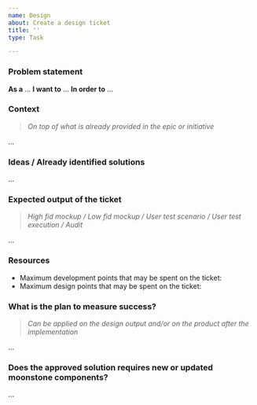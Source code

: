```yaml
---
name: Design
about: Create a design ticket
title: ''
type: Task

---
```


### Problem statement

**As a** ...
**I want to** ...
**In order to** ...

### Context

> _On top of what is already provided in the epic or initiative_

...

### Ideas / Already identified solutions 
...

### Expected output of the ticket
> _High fid mockup / Low fid mockup / User test scenario / User test execution / Audit_

...

### Resources
- Maximum development points that may be spent on the ticket:
- Maximum design points that may be spent on the ticket:

### What is the plan to measure success? 
> _Can be applied on the design output and/or on the product after the implementation_

...

### Does the approved solution requires new or updated moonstone components? 
...
